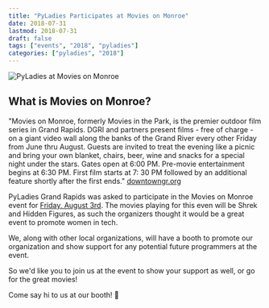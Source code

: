 ```yaml
---
title: "PyLadies Participates at Movies on Monroe"
date: 2018-07-31
lastmod: 2018-07-31
draft: false
tags: ["events", "2018", "pyladies"]
categories: ["pyladies", "2018"]
---
```

![PyLadies at Movies on Monroe](https://scontent-ort2-2.xx.fbcdn.net/v/t1.0-9/32423225_2084869591555031_2573826114963111936_o.jpg?_nc_cat=0&oh=1c07a4c0c5d217d2fd20d97cfc5b35f9&oe=5C10CD26)

## What is Movies on Monroe?

"Movies on Monroe, formerly Movies in the Park, is the premier outdoor film series in Grand Rapids. DGRI and partners present films - free of charge - on a giant video wall along the banks of the Grand River every other Friday from June thru August. Guests are invited to treat the evening like a picnic and bring your own blanket, chairs, beer, wine and snacks for a special night under the stars. Gates open at 6:00 PM. Pre-movie entertainment begins at 6:30 PM. First film starts at 7: 30 PM followed by an additional feature shortly after the first ends." [downtowngr.org](http://downtowngr.org/our-work/projects/movies-in-the-park)

PyLadies Grand Rapids was asked to participate in the Movies on Monroe event for [Friday, August 3rd](https://www.facebook.com/events/649703678696560/). The movies playing for this even will be Shrek and Hidden Figures, as such the organizers thought it would be a great event to promote women in tech.

We, along with other local organizations, will have a booth to promote our organization and show support for any potential future programmers at the event.

So we'd like you to join us at the event to show your support as well, or go for the great movies!

Come say hi to us at our booth! :wave:



